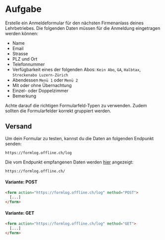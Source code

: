 # Aufgabe

Erstelle ein Anmeldeformular für den nächsten Firmenanlass deines Lehrbetriebes. Die folgenden Daten müssen für die Anmeldung eingetragen werden können:

* Name
* Email
* Strasse
* PLZ und Ort
* Telefonnummer
* Verfügbarkeit eines der folgenden Abos: `Kein Abo`, `GA`, `Halbtax`, `Streckenabo Luzern-Zürich`
* Abendessen `Menü 1` oder `Menü 2`
* Mit oder ohne Übernachtung
* Einzel- oder Doppelzimmer
* Bemerkung

Achte darauf die richtigen Formularfeld-Typen zu verwenden. Zudem sollten die Formularfelder korrekt gruppiert werden.

## Versand

Um dein Formular zu testen, kannst du die Daten an folgenden Endpunkt senden: 

```text
https://formlog.offline.ch/log
```

Die vom Endpunkt empfangenen Daten werden [hier](https://formlog.offline.ch/) angezeigt:

```text
https://formlog.offline.ch/
```


#### Variante: POST
```html
<form action="https://formlog.offline.ch/log" method="POST">
  [...]    
</form>
```

#### Variante: GET
```html
<form action="https://formlog.offline.ch/log" method="GET">
  [...]    
</form>
```

